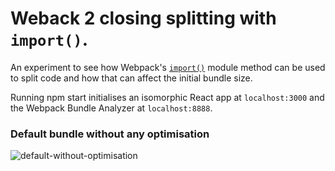 # Weback 2 closing splitting with `import()`.

An experiment to see how Webpack's [`import()`](https://webpack.js.org/api/module-methods/#import-) module method can be used to split code and how that can affect the initial bundle size.

Running npm start initialises an isomorphic React app at `localhost:3000` and the Webpack Bundle Analyzer at `localhost:8888`.

### Default bundle without any optimisation
![default-without-optimisation](https://i.imgur.com/zjKVaDc.png)
